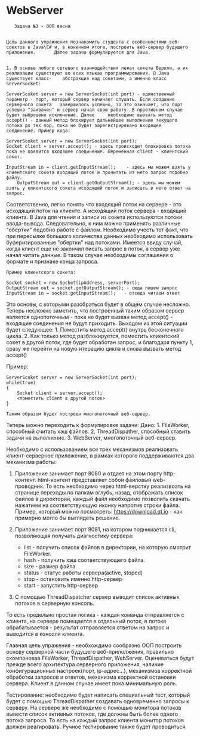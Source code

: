# WebServer
	﻿	Задача №3 - ООП весна


    Цель данного упражнения познакомить студента с особенностями веб-соектов в Java\С# и, в конечном итоге, построить веб-сервер будущего приложения.    	Далее задача формулируется для Java.


    1. В основе любого сетевого взаимодействия лежат сокеты Беркли, а их реализации существуют во всех языках программирования. В Java существует класс-	абстракция над сокетами, а именно класс ServerSocket:

	ServerScoket server = new ServerSocket(int port) - единственный параметр - порт, который сервер начинает слушать. Если создание серверного сокета 	завершилось успешно, то это означает, что порт успешно "захвачен" и сервер начал свою работу. В прротивном случае будет выброшено исключение. Далее 	необходимо вызвать метод accept() - данный метод блокирует дальнейшее выполнение текущего потока до тех пор, пока не будет зарегистрировано входящее 	соединение. Пример кода:

	ServerScoket server = new ServerSocket(int port);
	Socket client = server.accept(); - здесь происходит блокировка потока пока не появится входящее соединение. Переменная client - клиентский сокет.

	InputStream in = client.getInputStream();    - здесь мы можем взять у клиентского сокета входящий поток и прочитать из него запрос подобно файлу. 
        OutputStream out = client.getOutputStream(); - здесь мы можем взять у клиентского сокета исходящий поток и записать в него ответ на запрос.

Соответственно, легко понять что входящий поток на сервере - это исходящий поток на клиенте. А исходящий поток сервера - входящий клиента. В Java для чтения и записи из сокета используются потоки ввода-вывода. Следовательно, к ним можно применять различные "обертки" подобно работе с файлом. Необходимо учесть тот факт, что при пересылке большого количества данных необходимо использовать буферизированные "обертки" над потоками. Имеется ввиду случай, когда клиент еще не закончил писать запрос в поток, а сервер уже начал читать данные. В таком случае необходимы соглашения о формате и признаке конца запроса. 

	Пример клиентского сокета:
	
	Socket socket = new Socket(ipAddress, serverPort);
	OutputStream out = socket.getOutputStream(); - сюда пишем запрос
	InputStream in = socket.getInputStream();   - отсюда читаем ответ

Это основы, с которыми разобраться будет в общем случае несложно. Теперь несложно заметить, что построенный таким образом сервер является однопоточным - пока не будет вызван метод accept() - входящие соединения не будут приходить. Выходом из этой ситуации будет следующее:
	1. Поместить метод accept()  внутрь бесконечного цикла.
	2. Как только метод разблокируется, поместить клиентский сокет в другой поток, где будет обработан запрос, и благодаря пункту 1, сразу же перейти на новую итерацию цикла и снова вызвать метод accept()

Пример:

	ServerScoket server = new ServerSocket(int port);
	while(true)
	{
		Socket client = server.accept();
		<поместить client в другой поток> 
	}

	Таким образом будет построен многопоточный веб-сервер. 

Теперь можно переходить к формулировке задачи:
Дано: 1. FileWorker, способный считать хэш файлов.
      2. ThreadDispather, способный ставить задачи на выполнение.
      3. WebServer, многопоточный веб-сервер.

Необходимо с использованием все трех механизмов реализовать клиент-серверное приложение, в рамках которого поддерживаются два механизма работы:
1. Приложение занимает порт 8080 и отдает на этом порту http-контент. html-контент представляет собой файловый web-проводник. То есть необходимо через html-верстку реализвоать на странице переходы по папкам вглубь, назад, отображать список файлов в директории, каждый файл необходимо позволить скачать нажатием на соответствующую иконку напротив строки файла. Пример, который можно посмотреть: https://download.qt.io - как примерно могло бы выглядеть решение.

2. Приложение занимает порт 8081, на котором поднимается cli, позволяющая получать диагностику сервера:
	- list - получить список файлов в директории, на которую смотрит FileWorker.
	- hash <filename> - получить хэш соответствующего файла.
	- size <filename> - размер файла
	- status - статус работы сервера(active, stoped)
	- stop - остановить именно http-сервер
	- start - запустить http-сервер

3. С помощью ThreadDispatcher сервер выводит список активных потоков в серверную консоль.

То есть предельно простая логика - каждая команда отправляется с клиента, на сервере помещается в отдельный поток, в потоке обрабатывается - результат отправляется ответом на запрос и выводится в консоли клиента. 

Главная цель упражения - необхождимо сообразно ООП построить основу серверной части будущего веб-прилолжения, правильно скомпоновав FileWorker, ThreadDispather, WebServer. Оцениваться будут прежде всего архитектура серверного приложения, наличие конфигурационных настроек(порт, ip-адрес...), механизмов корректной обработки запросов и ответов, механизма корректной остановки сервера. Клиент в данном случае имеет пока минимальную роль.

Тестирование: необходимо будет написать специальный тест, который будет с помощью ThreadDispather создавать одновременно запросы к серверу. На сервере же необходимо с помощью монитора потоков вывести список активных потоков, где должны быть более одного потока запроса. То есть на каждый запрос клиента монитор потоков должен реагировать. Ручное тестирование также будет проводиться.

         
														
